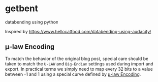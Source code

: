 # getbent

databending using python

Inspired by https://www.hellocatfood.com/databending-using-audacity/

## μ-law Encoding

To match the behavior of the original blog post, special care should be taken to match the `U-LAW` and `Big-Endian` settings used during import and export. In practical terms we simply need to map every 32 bits to a value between -1 and 1 using a special curve defined by [μ-law Encoding](https://en.wikipedia.org/wiki/%CE%9C-law_algorithm).